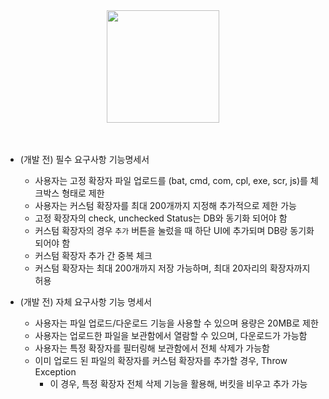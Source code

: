 <div align="center">
<img src="https://upload.wikimedia.org/wikipedia/commons/e/e3/Flow_logo_211215.png" width="180px">
</div>

<br>
<br>

- (개발 전) 필수 요구사항 기능명세서
    - 사용자는 고정 확장자 파일 업로드를 (bat, cmd, com, cpl, exe, scr, js)를 체크박스 형태로 제한
    - 사용자는 커스텀 확장자를 최대 200개까지 지정해 추가적으로 제한 가능
    - 고정 확장자의 check, unchecked Status는 DB와 동기화 되어야 함
    - 커스텀 확장자의 경우 `추가` 버튼을 눌렀을 때 하단 UI에 추가되며 DB랑 동기화 되어야 함
    - 커스텀 확장자 추가 간 중복 체크
    - 커스텀 확장자는 최대 200개까지 저장 가능하며, 최대 20자리의 확장자까지 허용

- (개발 전) 자체 요구사항 기능 명세서
  - 사용자는 파일 업로드/다운로드 기능을 사용할 수 있으며 용량은 20MB로 제한
  - 사용자는 업로드한 파일을 보관함에서 열람할 수 있으며, 다운로드가 가능함
  - 사용자는 특정 확장자를 필터링해 보관함에서 전체 삭제가 가능함
  - 이미 업로드 된 파일의 확장자를 커스텀 확장자를 추가할 경우, Throw Exception
    - 이 경우, 특정 확장자 전체 삭제 기능을 활용해, 버킷을 비우고 추가 가능
